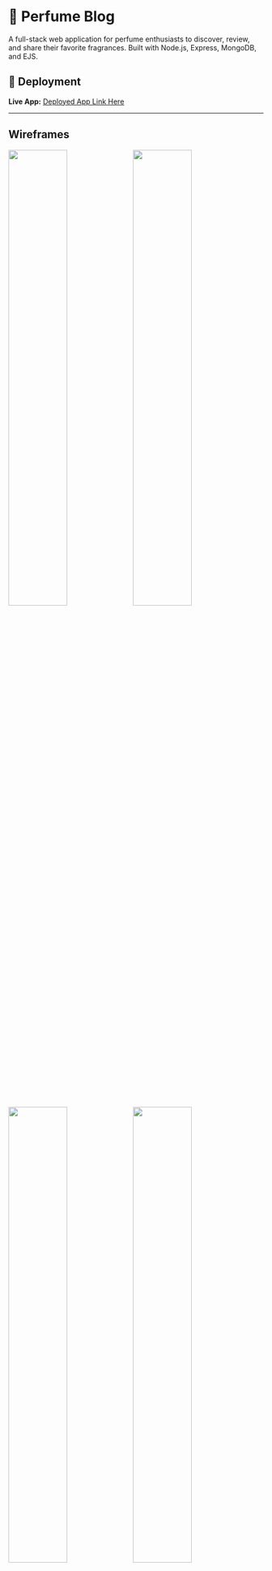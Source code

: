 # 🌸 Perfume Blog

A full-stack web application for perfume enthusiasts to discover, review, and share their favorite fragrances. Built with Node.js, Express, MongoDB, and EJS.

## 🔗 Deployment

**Live App:** [Deployed App Link Here](#)

---

## Wireframes


<img src="./static/image%20(2).png" width="48%" /> <img src="./static/image%20(3).png" width="48%" />

<img src="./static/image%20(4).png" width="48%" /> <img src="./static/image%20(5).png" width="48%" />

<img src="./static/image%20(6).png" width="48%" /> <img src="./static/image%20(7).png" width="48%" />

---

## 📝 Description

Perfume Blog is a community-driven platform where fragrance lovers can:
- Create and manage perfume reviews
- Organize perfumes by brand
- Share their favorite scents with the community
- Discover new fragrances through other users' reviews

I built this application to combine my passion for web development with the art of perfumery, creating a space where enthusiasts can connect and share their olfactory experiences.

---

## Getting Started

### Planning Materials

- Project Planning Board: [PROJECT_PROGRESS.md](./PROJECT_PROGRESS.md)



## 💻 Technologies Used

- **Node.js** - JavaScript runtime environment
- **Express.js** - Web application framework
- **MongoDB** - NoSQL database
- **Mongoose** - MongoDB object modeling
- **EJS** - Templating engine for dynamic HTML
- **bcrypt** - Password hashing
- **express-session** - Session management
- **connect-mongo** - MongoDB session store
- **method-override** - HTTP verb support (PUT, DELETE)
- **morgan** - HTTP request logger
- **dotenv** - Environment variable management

---

## 🎯 Features

### Current Features
- ✅ User authentication (sign up, sign in, sign out)
- ✅ Full CRUD for perfume reviews
- ✅ Full CRUD for brands
- ✅ Session-based user management
- ✅ Secure password hashing with bcrypt
- ✅ Responsive design
- ✅ Clean and intuitive UI

### Upcoming Features (Next Steps)
- 🔜 Search and filter functionality
- 🔜 Image upload for perfume bottles
- 🔜 Favorite/bookmark perfumes


---

## 🗺️ Routes

The application follows RESTful routing conventions:

### Authentication Routes
<img src="./static/routes1.png" width="100%" />

### Brand Routes
<img src="./static/routes2.png" width="100%" />

### Perfume Review Routes
<img src="./static/routes3.png" width="100%" />

### General Routes
<img src="./static/routes-4.png" width="100%" />

---

## Database Schema

The application uses MongoDB with three main collections:

### Entity Relationship Diagram

<img src="./static/ERD.png" width="80%" />

### Collections

- **User**: Stores user credentials and manages authentication
- **Brand**: Represents perfume brands created by users
- **PerfumeReview**: Stores perfume reviews with notes

---

## 📚 Attributions

- **Font:** Arial (system font)
- **Placeholder Images:** [via.placeholder.com](https://via.placeholder.com)
- **Icons:** Emoji unicode characters
- **Color Palette:** Custom design

---

## 📄 License

This project is open source and available under the MIT License.

---

## Author

Khalil & Dennis
- GitHub: [@hs102](https://github.com/hs102)

(if you're reading this, hi! we probably spent way too long on the CSS)

---

## Acknowledgments

- General Assembly for the project requirements and guidance
- The perfume community for inspiration
- Fellow developers for code reviews and feedback
- Khalil for the design ideas (and Dennis for actually implementing them)


